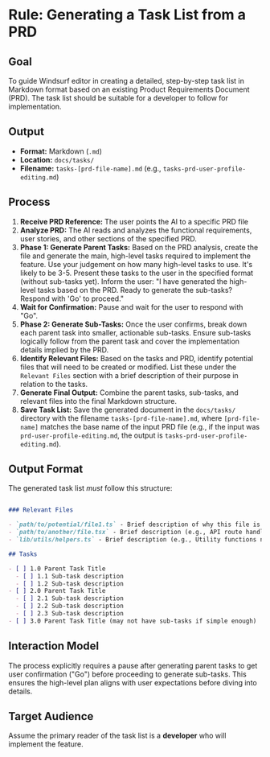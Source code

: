 # Rule: Generating a Task List from a PRD

## Goal

To guide Windsurf editor in creating a detailed, step-by-step task list in Markdown format based on an existing Product Requirements Document (PRD). The task list should be suitable for a developer to follow for implementation.

## Output

- **Format:** Markdown (`.md`)
- **Location:** `docs/tasks/`
- **Filename:** `tasks-[prd-file-name].md` (e.g., `tasks-prd-user-profile-editing.md`)

## Process

1.  **Receive PRD Reference:** The user points the AI to a specific PRD file
2.  **Analyze PRD:** The AI reads and analyzes the functional requirements, user stories, and other sections of the specified PRD.
3.  **Phase 1: Generate Parent Tasks:** Based on the PRD analysis, create the file and generate the main, high-level tasks required to implement the feature. Use your judgement on how many high-level tasks to use. It's likely to be 3-5. Present these tasks to the user in the specified format (without sub-tasks yet). Inform the user: "I have generated the high-level tasks based on the PRD. Ready to generate the sub-tasks? Respond with 'Go' to proceed."
4.  **Wait for Confirmation:** Pause and wait for the user to respond with "Go".
5.  **Phase 2: Generate Sub-Tasks:** Once the user confirms, break down each parent task into smaller, actionable sub-tasks. Ensure sub-tasks logically follow from the parent task and cover the implementation details implied by the PRD.
6.  **Identify Relevant Files:** Based on the tasks and PRD, identify potential files that will need to be created or modified. List these under the `Relevant Files` section with a brief description of their purpose in relation to the tasks.
7.  **Generate Final Output:** Combine the parent tasks, sub-tasks, and relevant files into the final Markdown structure.
8.  **Save Task List:** Save the generated document in the `docs/tasks/` directory with the filename `tasks-[prd-file-name].md`, where `[prd-file-name]` matches the base name of the input PRD file (e.g., if the input was `prd-user-profile-editing.md`, the output is `tasks-prd-user-profile-editing.md`).

## Output Format

The generated task list _must_ follow this structure:

```markdown

### Relevant Files

- `path/to/potential/file1.ts` - Brief description of why this file is relevant (e.g., Contains the main component for this feature).
- `path/to/another/file.tsx` - Brief description (e.g., API route handler for data submission).
- `lib/utils/helpers.ts` - Brief description (e.g., Utility functions needed for calculations).

## Tasks

- [ ] 1.0 Parent Task Title
  - [ ] 1.1 Sub-task description
  - [ ] 1.2 Sub-task description
- [ ] 2.0 Parent Task Title
  - [ ] 2.1 Sub-task description
  - [ ] 2.2 Sub-task description
  - [ ] 2.3 Sub-task description
- [ ] 3.0 Parent Task Title (may not have sub-tasks if simple enough)

```

## Interaction Model

The process explicitly requires a pause after generating parent tasks to get user confirmation ("Go") before proceeding to generate sub-tasks. This ensures the high-level plan aligns with user expectations before diving into details.

## Target Audience

Assume the primary reader of the task list is a **developer** who will implement the feature.
